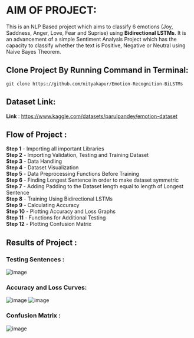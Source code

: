 # AIM OF PROJECT:
This is an NLP Based project which aims to classify 6 emotions (Joy, Saddness, Anger, Love, Fear and Suprise) using **Bidirectional LSTMs**.
It is an advancement of a simple Sentiment Analysis Project which has the capacity to classify whether the text is Positive, Negative or Neutral using Naive Bayes Theorem.

## Clone Project By Running Command in Terminal:
```
git clone https://github.com/nityakapur/Emotion-Recognition-BiLSTMs
```

## Dataset Link: 
**Link** : https://www.kaggle.com/datasets/parulpandey/emotion-dataset

## Flow of Project : 
**Step 1** - Importing all important Libraries\
**Step 2** - Importing Validation, Testing and Training Dataset\
**Step 3** - Data Handling\
**Step 4** - Dataset Visualization\
**Step 5** - Data Preprocessing Functions Before Training\
**Step 6** - Finding Longest Sentence in order to make dataset symmetric\
**Step 7** - Adding Padding to the Dataset length equal to length of Longest Sentence\
**Step 8** - Training Using Bidirectional LSTMs\
**Step 9** - Calculating Accuracy\
**Step 10** - Plotting Accuracy and Loss Graphs\
**Step 11** - Functions for Additional Testing\
**Step 12** - Plotting Confusion Matrix

## Results of Project :
### Testing Sentences : 
![image](https://github.com/nityakapur/Emotion-Recognition-BiLSTMs/assets/124587467/98bf1c3c-97d0-456c-9e9a-0909c318f2a5)

### Accuracy and Loss Curves:
![image](https://github.com/nityakapur/Emotion-Recognition-BiLSTMs/assets/124587467/57d37023-39b8-408b-ad16-4acf28ba9cb6)
![image](https://github.com/nityakapur/Emotion-Recognition-BiLSTMs/assets/124587467/1f4067bc-def3-4245-9744-459a4612b449)

### Confusion Matrix :
![image](https://github.com/nityakapur/Emotion-Recognition-BiLSTMs/assets/124587467/97e45833-3c49-4e2c-a357-9763adf1caa7)

